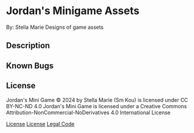# Jordan's Minigame Assets

By: Stella Marie
Designs of game assets

## Description

## Known Bugs

## License

Jordan's Mini Game © 2024 by Stella Marie (Sm Kou) is licensed under CC BY-NC-ND 4.0
Jordan's Mini Game is licensed under a Creative Commons Attribution-NonCommercial-NoDerivatives 4.0 International License

[License](./LICENSE)
[License](https://creativecommons.org/licenses/by-nc-nd/4.0/)
[Legal Code](https://creativecommons.org/licenses/by-nc-nd/4.0/legalcode.en)
